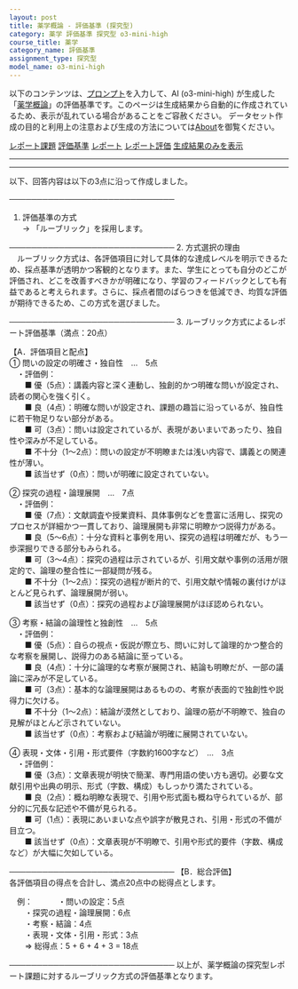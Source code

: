 ```yaml
---
layout: post
title: 薬学概論 - 評価基準 (探究型)
category: 薬学 評価基準 探究型 o3-mini-high
course_title: 薬学
category_name: 評価基準
assignment_type: 探究型
model_name: o3-mini-high
---
```


以下のコンテンツは、[プロンプト](https://github.com/takedatoshiyuki/synthetic_assignments/tree/main/generated/薬学/o3-mini-high/prompt_評価基準-探究型.md)を入力して、AI (o3-mini-high) が生成した「[薬学概論](/contents/薬学/)」の評価基準です。このページは生成結果から自動的に作成されているため、表示が乱れている場合があることをご容赦ください。
データセット作成の目的と利用上の注意および生成の方法については[About](/About)を御覧ください。

[レポート課題](../レポート課題-探究型)
[評価基準](../評価基準-探究型)
[レポート](../レポート-探究型)
[レポート評価](../レポート評価-探究型)
[生成結果のみを表示](https://github.com/takedatoshiyuki/synthetic_assignments/tree/main/generated/薬学/o3-mini-high/評価基準-探究型.md)
  

***
***
  
以下、回答内容は以下の3点に沿って作成しました。

──────────────────────────────
1. 評価基準の方式  
  → 「ルーブリック」を採用します。

──────────────────────────────
2. 方式選択の理由  
　ルーブリック方式は、各評価項目に対して具体的な達成レベルを明示できるため、採点基準が透明かつ客観的となります。また、学生にとっても自分のどこが評価され、どこを改善すべきかが明確になり、学習のフィードバックとしても有益であると考えられます。さらに、採点者間のばらつきを低減でき、均質な評価が期待できるため、この方式を選びました。

──────────────────────────────
3. ルーブリック方式によるレポート評価基準（満点：20点）  

【A．評価項目と配点】  
① 問いの設定の明確さ・独自性　…　5点  
　・評価例：  
　　■ 優（5点）：講義内容と深く連動し、独創的かつ明確な問いが設定され、読者の関心を強く引く。  
　　■ 良（4点）：明確な問いが設定され、課題の趣旨に沿っているが、独自性に若干物足りない部分がある。  
　　■ 可（3点）：問いは設定されているが、表現があいまいであったり、独自性や深みが不足している。  
　　■ 不十分（1～2点）：問いの設定が不明瞭または浅い内容で、講義との関連性が薄い。  
　　■ 該当せず（0点）：問いが明確に設定されていない。  

② 探究の過程・論理展開　…　7点  
　・評価例：  
　　■ 優（7点）：文献調査や授業資料、具体事例などを豊富に活用し、探究のプロセスが詳細かつ一貫しており、論理展開も非常に明瞭かつ説得力がある。  
　　■ 良（5～6点）：十分な資料と事例を用い、探究の過程は明確だが、もう一歩深掘りできる部分もみられる。  
　　■ 可（3～4点）：探究の過程は示されているが、引用文献や事例の活用が限定的で、論理の整合性に一部疑問が残る。  
　　■ 不十分（1～2点）：探究の過程が断片的で、引用文献や情報の裏付けがほとんど見られず、論理展開が弱い。  
　　■ 該当せず（0点）：探究の過程および論理展開がほぼ認められない。  

③ 考察・結論の論理性と独創性　…　5点  
　・評価例：  
　　■ 優（5点）：自らの視点・仮説が際立ち、問いに対して論理的かつ整合的な考察を展開し、説得力のある結論に至っている。  
　　■ 良（4点）：十分に論理的な考察が展開され、結論も明瞭だが、一部の議論に深みが不足している。  
　　■ 可（3点）：基本的な論理展開はあるものの、考察が表面的で独創性や説得力に欠ける。  
　　■ 不十分（1～2点）：結論が漠然としており、論理の筋が不明瞭で、独自の見解がほとんど示されていない。  
　　■ 該当せず（0点）：考察および結論が明確に展開されていない。  

④ 表現・文体・引用・形式要件（字数約1600字など）　…　3点  
　・評価例：  
　　■ 優（3点）：文章表現が明快で簡潔、専門用語の使い方も適切。必要な文献引用や出典の明示、形式（字数、構成）もしっかり満たされている。  
　　■ 良（2点）：概ね明瞭な表現で、引用や形式面も概ね守られているが、部分的に冗長な記述や不備が見られる。  
　　■ 可（1点）：表現にあいまいな点や誤字が散見され、引用・形式の不備が目立つ。  
　　■ 該当せず（0点）：文章表現が不明瞭で、引用や形式的要件（字数、構成など）が大幅に欠如している。  

──────────────────────────────
【B．総合評価】  
各評価項目の得点を合計し、満点20点中の総得点とします。  

　例：　
　　・問いの設定：5点  
　　・探究の過程・論理展開：6点  
　　・考察・結論：4点  
　　・表現・文体・引用・形式：3点  
　　⇒ 総得点：5 + 6 + 4 + 3 = 18点

──────────────────────────────
以上が、薬学概論の探究型レポート課題に対するルーブリック方式の評価基準となります。
